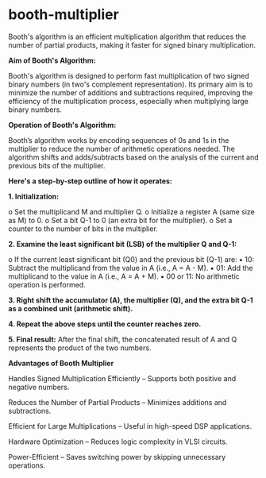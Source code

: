 # booth-multiplier
Booth's algorithm is an efficient multiplication algorithm that reduces the number of partial products, making it faster for signed binary multiplication.

**Aim of Booth's Algorithm:**

Booth's algorithm is designed to perform fast multiplication of two signed binary numbers (in two's complement representation). 
Its primary aim is to minimize the number of additions and subtractions required, improving the efficiency of the multiplication process, especially when multiplying large binary numbers.

**Operation of Booth's Algorithm:**

Booth’s algorithm works by encoding sequences of 0s and 1s in the multiplier to reduce the number of arithmetic operations needed. 
The algorithm shifts and adds/subtracts based on the analysis of the current and previous bits of the multiplier.

**Here's a step-by-step outline of how it operates:**

**1. Initialization:**

o Set the multiplicand M and multiplier Q. 
o Initialize a register A (same size as M) to 0. 
o Set a bit Q-1 to 0 (an extra bit for the multiplier). 
o Set a counter to the number of bits in the multiplier. 

**2. Examine the least significant bit (LSB) of the multiplier Q and Q-1:**

o If the current least significant bit (Q0) and the previous bit (Q-1) are: 
▪ 10: Subtract the multiplicand from the value in A (i.e., A = A - M). 
▪ 01: Add the multiplicand to the value in A (i.e., A = A + M). 
▪ 00 or 11: No arithmetic operation is performed. 

**3. Right shift the accumulator (A), the multiplier (Q), and the extra bit Q-1 as a combined unit (arithmetic shift).** 

**4. Repeat the above steps until the counter reaches zero.**

**5. Final result:** 
After the final shift, the concatenated result of A and Q represents the product of the two 
numbers. 


 **Advantages of Booth Multiplier**
 
Handles Signed Multiplication Efficiently – Supports both positive and negative numbers.

Reduces the Number of Partial Products – Minimizes additions and subtractions.

Efficient for Large Multiplications – Useful in high-speed DSP applications.

Hardware Optimization – Reduces logic complexity in VLSI circuits.

Power-Efficient – Saves switching power by skipping unnecessary operations.
